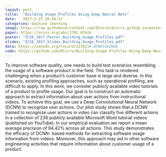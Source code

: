 ```yaml
---
layout: post
title:  "Building Usage Profiles Using Deep Neural Nets"
date:   2017-2-27 20:40:57
categories: machine learning
image: https://raw.githubusercontent.com/DCurro/dcurro.github.io/master/_assets/word_action.png
paper: https://arxiv.org/abs/1702.07424
poster: "ICSE_2017_Poster_Building_Usage_Profiles.pdf"
slides: "ICSE_2017_Slides_Building_Usage_Profiles.pdf"
data: https://zenodo.org/record/321921#.WTWO31KZNmA
code: https://github.com/DCurro/Building-Usage-Profiles-Using-Deep-Neural-Nets
---
```

To improve software quality, one needs to build test scenarios resembling the usage of a software product in the field. This task is rendered challenging when a product’s customer base is large and diverse. In this scenario, existing profiling approaches, such as operational profiling, are difficult to apply. In this work, we consider publicly available video tutorials of a product to profile usage. Our goal is to construct an automatic approach to extract information about user actions from instructional videos. To achieve this goal, we use a Deep Convolutional Neural Network (DCNN) to recognize user actions. Our pilot study shows that a DCNN trained to recognize user actions in video can classify five different actions in a collection of 236 publicly available Microsoft Word tutorial videos (published on YouTube). In our empirical evaluation we report a mean average precision of 94.42% across all actions. This study demonstrates the efficacy of DCNN- based methods for extracting software usage information from videos. Moreover, this approach may aid in other software engineering activities that require information about customer usage of a product.
